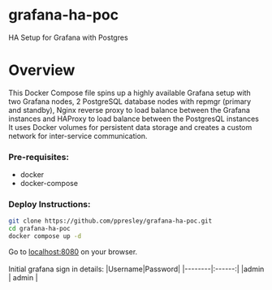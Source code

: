 # grafana-ha-poc
HA Setup for Grafana with Postgres

# Overview
This Docker Compose file spins up a highly available Grafana setup with two Grafana nodes, 2 PostgreSQL database nodes with repmgr (primary and standby), Nginx reverse proxy to load balance between the Grafana instances and HAProxy to load balance between the PostgresQL instances
It uses Docker volumes for persistent data storage and creates a custom network for inter-service communication.

### Pre-requisites:
- docker
- docker-compose


### Deploy Instructions:
```bash
git clone https://github.com/ppresley/grafana-ha-poc.git
cd grafana-ha-poc
docker compose up -d
```

Go to [localhost:8080](http://localhost:8080) on your browser.
\
\
Initial grafana sign in details:
|Username|Password|
|--------|:------:|
|admin   | admin  |

